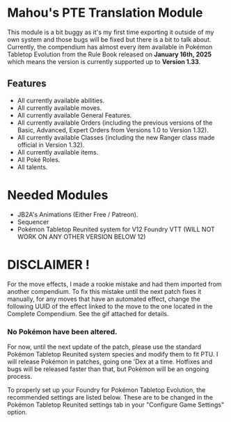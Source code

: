 # **Mahou's PTE Translation Module**

This module is a bit buggy as it's my first time exporting it outside of my own system and those bugs will be fixed but there is a bit to talk about.
Currently, the compendium has almost every item available in Pokémon Tabletop Evolution from the Rule Book released on **January 16th, 2025** which means the version is currently supported up to **Version 1.33**.

## Features
- All currently available abilities.
- All currently available moves.
- All currently available General Features.
- All currently available Orders (including the previous versions of the Basic, Advanced, Expert Orders from Versions 1.0 to Version 1.32).
- All currently available Classes (including the new Ranger class made official in Version 1.32).
- All currently available items.
- All Poké Roles.
- All talents.

# Needed Modules
- JB2A's Animations (Either Free / Patreon).
- Sequencer
- Pokémon Tabletop Reunited system for V12 Foundry VTT (WILL NOT WORK ON ANY OTHER VERSION BELOW 12)

# DISCLAIMER !

For the move effects, I made a rookie mistake and had them imported from another compendium. To fix this mistake until the next patch fixes it manually, for any moves that have an automated effect, change the following UUID of the effect linked to the move to the one located in the Complete Compendium. See the gif attached for details. 

### **No Pokémon have been altered.** 
For now, until the next update of the patch, please use the standard Pokémon Tabletop Reunited system species and modify them to fit PTU. I will release Pokémon in patches, going one 'Dex at a time. Hotfixes and bugs will be released faster than that, but Pokémon will be an ongoing process.

To properly set up your Foundry for Pokémon Tabletop Evolution, the recommended settings are listed below. These are to be changed in the Pokémon Tabletop Reunited settings tab in your "Configure Game Settings" option.


